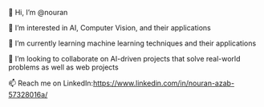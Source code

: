👋 Hi, I’m @nouran

👀 I’m interested in AI, Computer Vision, and their applications

🌱 I’m currently learning  machine learning techniques and their applications

💞️ I’m looking to collaborate on AI-driven projects that solve real-world problems as well as web projects

📫 Reach me on LinkedIn:https://www.linkedin.com/in/nouran-azab-57328016a/

<!---
nourannnnnnnnnnnn/nourannnnnnnnnnnn is a ✨ special ✨ repository because its `README.md` (this file) appears on your GitHub profile.
You can click the Preview link to take a look at your changes.
--->
